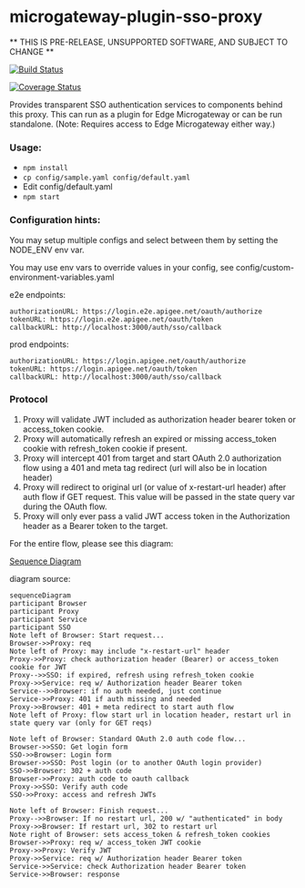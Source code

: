 # microgateway-plugin-sso-proxy

** THIS IS PRE-RELEASE, UNSUPPORTED SOFTWARE, AND SUBJECT TO CHANGE **

[![Build Status](https://travis-ci.org/30x/microgateway-plugin-sso-proxy.svg?branch=master)](https://travis-ci.org/30x/microgateway-plugin-sso-proxy)

[![Coverage Status](https://coveralls.io/repos/github/30x/microgateway-plugin-sso-proxy/badge.svg?branch=master)](https://coveralls.io/github/30x/microgateway-plugin-sso-proxy?branch=master)

Provides transparent SSO authentication services to components behind this proxy. This can run as a plugin for Edge Microgateway or can be run standalone. (Note: Requires access to Edge Microgateway either way.)

### Usage:

 * `npm install`
 * `cp config/sample.yaml config/default.yaml`
 * Edit config/default.yaml
 * `npm start`

### Configuration hints:

You may setup multiple configs and select between them by setting the NODE_ENV env var.

You may use env vars to override values in your config, see config/custom-environment-variables.yaml

e2e endpoints:

    authorizationURL: https://login.e2e.apigee.net/oauth/authorize
    tokenURL: https://login.e2e.apigee.net/oauth/token
    callbackURL: http://localhost:3000/auth/sso/callback

prod endpoints:

    authorizationURL: https://login.apigee.net/oauth/authorize
    tokenURL: https://login.apigee.net/oauth/token
    callbackURL: http://localhost:3000/auth/sso/callback

### Protocol

1. Proxy will validate JWT included as authorization header bearer token or access_token cookie.
2. Proxy will automatically refresh an expired or missing access_token cookie with refresh_token cookie if present.
3. Proxy will intercept 401 from target and start OAuth 2.0 authorization flow using a 401 and meta tag redirect (url will also be in location header)
4. Proxy will redirect to original url (or value of x-restart-url header) after auth flow if GET request. This value will be passed in the state query var during the OAuth flow.
5. Proxy will only ever pass a valid JWT access token in the Authorization header as a Bearer token to the target.

For the entire flow, please see this diagram:

[Sequence Diagram](http://knsv.github.io/mermaid/live_editor/#/edit/c2VxdWVuY2VEaWFncmFtCnBhcnRpY2lwYW50IEJyb3dzZXIKcGFydGljaXBhbnQgUHJveHkKcGFydGljaXBhbnQgU2VydmljZQpwYXJ0aWNpcGFudCBTU08KTm90ZSBsZWZ0IG9mIEJyb3dzZXI6IFN0YXJ0IHJlcXVlc3QuLi4KQnJvd3Nlci0-PlByb3h5OiByZXEKTm90ZSBsZWZ0IG9mIFByb3h5OiBtYXkgaW5jbHVkZSAieC1yZXN0YXJ0LXVybCIgaGVhZGVyClByb3h5LT4-UHJveHk6IGNoZWNrIGF1dGhvcml6YXRpb24gaGVhZGVyIChCZWFyZXIpIG9yIGFjY2Vzc190b2tlbiBjb29raWUgZm9yIEpXVApQcm94eS0tPj5TU086IGlmIGV4cGlyZWQsIHJlZnJlc2ggdXNpbmcgcmVmcmVzaF90b2tlbiBjb29raWUKUHJveHktPj5TZXJ2aWNlOiByZXEgdy8gQXV0aG9yaXphdGlvbiBoZWFkZXIgQmVhcmVyIHRva2VuClNlcnZpY2UtLT4-QnJvd3NlcjogaWYgbm8gYXV0aCBuZWVkZWQsIGp1c3QgY29udGludWUKU2VydmljZS0-PlNlcnZpY2U6IGNoZWNrIEF1dGhvcml6YXRpb24gaGVhZGVyIEJlYXJlciB0b2tlbgpTZXJ2aWNlLT4-UHJveHk6IDQwMSBpZiBhdXRoIG1pc3NpbmcgYW5kIG5lZWRlZApQcm94eS0-PkJyb3dzZXI6IDQwMSArIG1ldGEgcmVkaXJlY3QgdG8gc3RhcnQgYXV0aCBmbG93Ck5vdGUgbGVmdCBvZiBQcm94eTogZmxvdyBzdGFydCB1cmwgaW4gbG9jYXRpb24gaGVhZGVyLCByZXN0YXJ0IHVybCBpbiBzdGF0ZSBxdWVyeSB2YXIgKG9ubHkgZm9yIEdFVCByZXFzKQoKTm90ZSBsZWZ0IG9mIEJyb3dzZXI6IFN0YW5kYXJkIE9BdXRoIDIuMCBhdXRoIGNvZGUgZmxvdy4uLgpCcm93c2VyLT4-U1NPOiBHZXQgbG9naW4gZm9ybQpTU08tPj5Ccm93c2VyOiBMb2dpbiBmb3JtCkJyb3dzZXItPj5TU086IFBvc3QgbG9naW4gKG9yIHRvIGFub3RoZXIgT0F1dGggbG9naW4gcHJvdmlkZXIpClNTTy0-PkJyb3dzZXI6IDMwMiArIGF1dGggY29kZQpCcm93c2VyLT4-UHJveHk6IGF1dGggY29kZSB0byBvYXV0aCBjYWxsYmFjawpQcm94eS0-PlNTTzogVmVyaWZ5IGF1dGggY29kZQpTU08tPj5Qcm94eTogYWNjZXNzIGFuZCByZWZyZXNoIEpXVHMKCk5vdGUgbGVmdCBvZiBCcm93c2VyOiBGaW5pc2ggcmVxdWVzdC4uLgpQcm94eS0tPj5Ccm93c2VyOiBJZiBubyByZXN0YXJ0IHVybCwgMjAwIHcvICJhdXRoZW50aWNhdGVkIiBpbiBib2R5ClByb3h5LT4-QnJvd3NlcjogSWYgcmVzdGFydCB1cmwsIDMwMiB0byByZXN0YXJ0IHVybApOb3RlIHJpZ2h0IG9mIEJyb3dzZXI6IHNldHMgYWNjZXNzX3Rva2VuICYgcmVmcmVzaF90b2tlbiBjb29raWVzCkJyb3dzZXItPj5Qcm94eTogcmVxIHcvIGFjY2Vzc190b2tlbiBKV1QgY29va2llClByb3h5LT4-UHJveHk6IHZlcmlmeSBhY2Nlc3NfdG9rZW4gY29va2llIEpXVApQcm94eS0-PlNlcnZpY2U6IHJlcSB3LyBBdXRob3JpemF0aW9uIGhlYWRlciBCZWFyZXIgdG9rZW4KU2VydmljZS0-PlNlcnZpY2U6IGNoZWNrIEF1dGhvcml6YXRpb24gaGVhZGVyIEJlYXJlciB0b2tlbgpTZXJ2aWNlLT4-QnJvd3NlcjogcmVzcG9uc2U)

diagram source:

    sequenceDiagram
    participant Browser
    participant Proxy
    participant Service
    participant SSO
    Note left of Browser: Start request...
    Browser->>Proxy: req
    Note left of Proxy: may include "x-restart-url" header
    Proxy->>Proxy: check authorization header (Bearer) or access_token cookie for JWT
    Proxy-->>SSO: if expired, refresh using refresh_token cookie
    Proxy->>Service: req w/ Authorization header Bearer token
    Service-->>Browser: if no auth needed, just continue
    Service->>Proxy: 401 if auth missing and needed
    Proxy->>Browser: 401 + meta redirect to start auth flow
    Note left of Proxy: flow start url in location header, restart url in state query var (only for GET reqs)

    Note left of Browser: Standard OAuth 2.0 auth code flow...
    Browser->>SSO: Get login form
    SSO->>Browser: Login form
    Browser->>SSO: Post login (or to another OAuth login provider)
    SSO->>Browser: 302 + auth code
    Browser->>Proxy: auth code to oauth callback
    Proxy->>SSO: Verify auth code
    SSO->>Proxy: access and refresh JWTs

    Note left of Browser: Finish request...
    Proxy-->>Browser: If no restart url, 200 w/ "authenticated" in body
    Proxy->>Browser: If restart url, 302 to restart url
    Note right of Browser: sets access_token & refresh_token cookies
    Browser->>Proxy: req w/ access_token JWT cookie
    Proxy->>Proxy: Verify JWT
    Proxy->>Service: req w/ Authorization header Bearer token
    Service->>Service: check Authorization header Bearer token
    Service->>Browser: response
